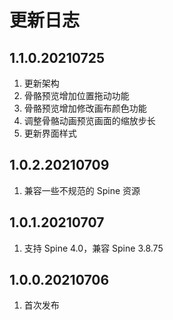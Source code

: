 # 更新日志

## 1.1.0.20210725

1. 更新架构
2. 骨骼预览增加位置拖动功能
3. 骨骼预览增加修改画布颜色功能
4. 调整骨骼动画预览画面的缩放步长
5. 更新界面样式



## 1.0.2.20210709

1. 兼容一些不规范的 Spine 资源



## 1.0.1.20210707

1. 支持 Spine 4.0，兼容 Spine 3.8.75



## 1.0.0.20210706

1. 首次发布
